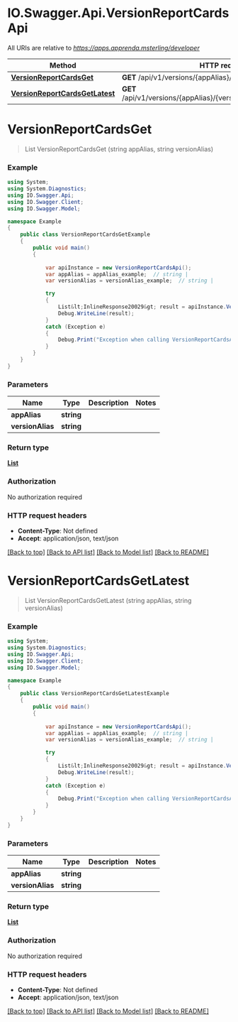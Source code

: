# IO.Swagger.Api.VersionReportCardsApi

All URIs are relative to *https://apps.apprenda.msterling/developer*

Method | HTTP request | Description
------------- | ------------- | -------------
[**VersionReportCardsGet**](VersionReportCardsApi.md#versionreportcardsget) | **GET** /api/v1/versions/{appAlias}/{versionAlias}/reportCards | 
[**VersionReportCardsGetLatest**](VersionReportCardsApi.md#versionreportcardsgetlatest) | **GET** /api/v1/versions/{appAlias}/{versionAlias}/reportCards/latest | 


<a name="versionreportcardsget"></a>
# **VersionReportCardsGet**
> List<InlineResponse20029> VersionReportCardsGet (string appAlias, string versionAlias)



### Example
```csharp
using System;
using System.Diagnostics;
using IO.Swagger.Api;
using IO.Swagger.Client;
using IO.Swagger.Model;

namespace Example
{
    public class VersionReportCardsGetExample
    {
        public void main()
        {
            
            var apiInstance = new VersionReportCardsApi();
            var appAlias = appAlias_example;  // string | 
            var versionAlias = versionAlias_example;  // string | 

            try
            {
                List&lt;InlineResponse20029&gt; result = apiInstance.VersionReportCardsGet(appAlias, versionAlias);
                Debug.WriteLine(result);
            }
            catch (Exception e)
            {
                Debug.Print("Exception when calling VersionReportCardsApi.VersionReportCardsGet: " + e.Message );
            }
        }
    }
}
```

### Parameters

Name | Type | Description  | Notes
------------- | ------------- | ------------- | -------------
 **appAlias** | **string**|  | 
 **versionAlias** | **string**|  | 

### Return type

[**List<InlineResponse20029>**](InlineResponse20029.md)

### Authorization

No authorization required

### HTTP request headers

 - **Content-Type**: Not defined
 - **Accept**: application/json, text/json

[[Back to top]](#) [[Back to API list]](../README.md#documentation-for-api-endpoints) [[Back to Model list]](../README.md#documentation-for-models) [[Back to README]](../README.md)

<a name="versionreportcardsgetlatest"></a>
# **VersionReportCardsGetLatest**
> List<InlineResponse20029> VersionReportCardsGetLatest (string appAlias, string versionAlias)



### Example
```csharp
using System;
using System.Diagnostics;
using IO.Swagger.Api;
using IO.Swagger.Client;
using IO.Swagger.Model;

namespace Example
{
    public class VersionReportCardsGetLatestExample
    {
        public void main()
        {
            
            var apiInstance = new VersionReportCardsApi();
            var appAlias = appAlias_example;  // string | 
            var versionAlias = versionAlias_example;  // string | 

            try
            {
                List&lt;InlineResponse20029&gt; result = apiInstance.VersionReportCardsGetLatest(appAlias, versionAlias);
                Debug.WriteLine(result);
            }
            catch (Exception e)
            {
                Debug.Print("Exception when calling VersionReportCardsApi.VersionReportCardsGetLatest: " + e.Message );
            }
        }
    }
}
```

### Parameters

Name | Type | Description  | Notes
------------- | ------------- | ------------- | -------------
 **appAlias** | **string**|  | 
 **versionAlias** | **string**|  | 

### Return type

[**List<InlineResponse20029>**](InlineResponse20029.md)

### Authorization

No authorization required

### HTTP request headers

 - **Content-Type**: Not defined
 - **Accept**: application/json, text/json

[[Back to top]](#) [[Back to API list]](../README.md#documentation-for-api-endpoints) [[Back to Model list]](../README.md#documentation-for-models) [[Back to README]](../README.md)

